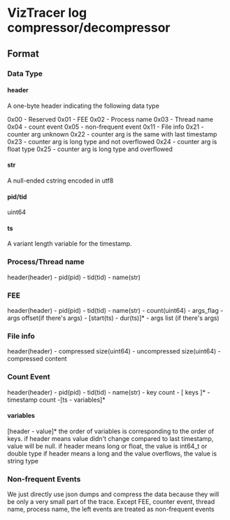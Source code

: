 # VizTracer log compressor/decompressor

## Format

### Data Type

#### header

A one-byte header indicating the following data type

0x00 - Reserved
0x01 - FEE
0x02 - Process name
0x03 - Thread name
0x04 - count event
0x05 - non-frequent event
0x11 - File info
0x21 - counter arg unknown
0x22 - counter arg is the same with last timestamp
0x23 - counter arg is long type and not overflowed
0x24 - counter arg is float type
0x25 - counter arg is long type and overflowed


#### str

A null-ended cstring encoded in utf8

#### pid/tid

uint64

#### ts

A variant length variable for the timestamp.

### Process/Thread name

header(header) - pid(pid) - tid(tid) - name(str)

### FEE

header(header) - pid(pid) - tid(tid) - name(str) - count(uint64) - args_flag - args offset(if there's args) - [start(ts) - dur(ts)]* - args list (if there's args)

### File info

header(header) - compressed size(uint64) - uncompressed size(uint64) - compressed content

### Count Event

header(header) - pid(pid) - tid(tid) - name(str) - key count - [ keys ]* - timestamp count -[ts - variables]*

#### variables
[header - value]*
the order of variables is corresponding to the order of keys.
if header means value didn't change compared to last timestamp, value will be null.
if header means long or float, the value is int64_t or double type
if header means a long and the value overflows, the value is string type

### Non-frequent Events

We just directly use json dumps and compress the data because they will be only a very small part of the trace. Except FEE, counter event, thread name, process name, the left events are treated as non-frequent events
